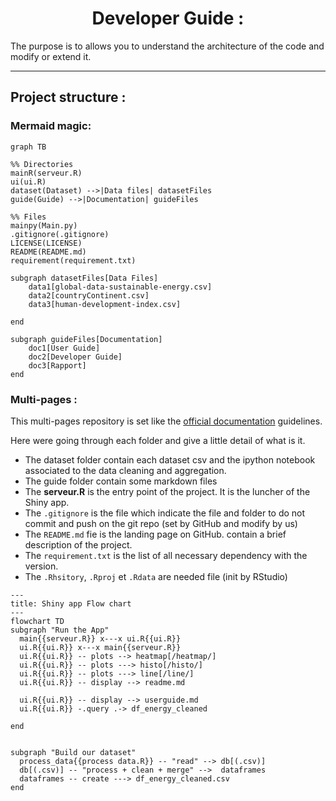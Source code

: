 # <center>Developer Guide :</center> 

The purpose is to allows you to understand the architecture of the code and modify or extend it.

--- 

## Project structure : 
### Mermaid magic: 
```mermaid
graph TB

%% Directories
mainR(serveur.R)
ui(ui.R)
dataset(Dataset) -->|Data files| datasetFiles
guide(Guide) -->|Documentation| guideFiles

%% Files
mainpy(Main.py)
.gitignore(.gitignore)
LICENSE(LICENSE)
README(README.md)
requirement(requirement.txt)

subgraph datasetFiles[Data Files]
    data1[global-data-sustainable-energy.csv]
    data2[countryContinent.csv]
    data3[human-development-index.csv]
   
end

subgraph guideFiles[Documentation]
    doc1[User Guide]
    doc2[Developer Guide]
    doc3[Rapport]
end
```


### Multi-pages :
This multi-pages repository is set like the [official documentation](https://shiny.posit.co/r/gallery/application-layout/navbar-example/) guidelines.

Here were going through each folder and give a little detail of what is it.
- The dataset folder contain each dataset csv and the ipython notebook associated to the data cleaning and aggregation.
- The guide folder contain some markdown files
- The **serveur.R** is the entry point of the project. It is the luncher of the Shiny app.
- The `.gitignore` is the file which indicate the file and folder to do not commit and push on the git repo (set by GitHub and modify by us)
- The `README.md` fie is the landing page on GitHub. contain a brief description of the project.
- The `requirement.txt` is the list of all necessary dependency with the version.
- The `.Rhsitory`, `.Rproj` et `.Rdata` are needed file (init by RStudio)


```mermaid
---
title: Shiny app Flow chart
---
flowchart TD
subgraph "Run the App"
  main{{serveur.R}} x---x ui.R{{ui.R}}
  ui.R{{ui.R}} x---x main{{serveur.R}}
  ui.R{{ui.R}} -- plots --> heatmap[/heatmap/]
  ui.R{{ui.R}} -- plots ---> histo[/histo/]
  ui.R{{ui.R}} -- plots ---> line[/line/]
  ui.R{{ui.R}} -- display --> readme.md

  ui.R{{ui.R}} -- display --> userguide.md
  ui.R{{ui.R}} -.query .-> df_energy_cleaned

end


subgraph "Build our dataset"
  process_data{{process data.R}} -- "read" --> db[(.csv)]
  db[(.csv)] -- "process + clean + merge" -->  dataframes
  dataframes -- create ---> df_energy_cleaned.csv
end
```

